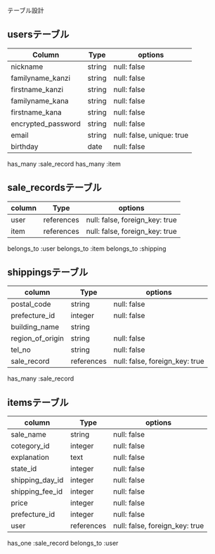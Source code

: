 テーブル設計

## usersテーブル

| Column             | Type    | options
| -------------------| --------| -------------
| nickname           | string  | null: false
| familyname_kanzi   | string  | null: false
| firstname_kanzi    | string  | null: false
| familyname_kana    | string  | null: false
| firstname_kana     | string  | null: false
| encrypted_password | string  | null: false
| email              | string  | null: false, unique: true
| birthday           | date    | null: false

has_many :sale_record
has_many :item

## sale_recordsテーブル

| column           | Type       | options
| ---------------- | -----------| ------------------------------
| user             | references | null: false, foreign_key: true
| item             | references | null: false, foreign_key: true

belongs_to :user
belongs_to :item
belongs_to :shipping

## shippingsテーブル

| column           | Type       | options
| ---------------- | ---------- | -----------
| postal_code      | string     | null: false
| prefecture_id    | integer    | null: false
| building_name    | string     | 
| region_of_origin | string     | null: false
| tel_no           | string     | null: false
| sale_record      | references | null: false, foreign_key: true

has_many :sale_record

## itemsテーブル

| column          | Type       | options
| --------------- | ---------- | -----------
| sale_name       | string     | null: false
| cotegory_id     | integer    | null: false
| explanation     | text       | null: false
| state_id        | integer    | null: false
| shipping_day_id | integer    | null: false
| shipping_fee_id | integer    | null: false
| price           | integer    | null: false
| prefecture_id   | integer    | null: false
| user            | references | null: false, foreign_key: true

has_one :sale_record
belongs_to :user